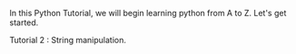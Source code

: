 In this Python Tutorial, we will begin learning python from A to Z. Let's get started.

Tutorial 2 : String manipulation.
